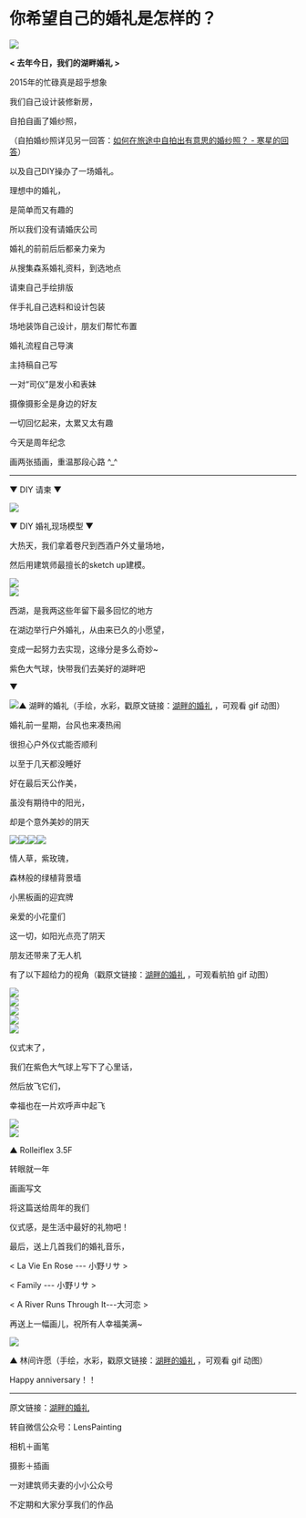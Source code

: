 # 你希望自己的婚礼是怎样的？

![](https://pic3.zhimg.com/50/157f3f23715c7388c30795f477a05188_b.jpg)  

**< 去年今日，我们的湖畔婚礼 >**

2015年的忙碌真是超乎想象

我们自己设计装修新房，

自拍自画了婚纱照，

（自拍婚纱照详见另一回答：[如何在旅途中自拍出有意思的婚纱照？ - 寒星的回答](https://www.zhihu.com/question/46923162/answer/104747759?from=profile_answer_card)）

以及自己DIY操办了一场婚礼。

理想中的婚礼，

是简单而又有趣的

所以我们没有请婚庆公司

婚礼的前前后后都亲力亲为  

从搜集森系婚礼资料，到选地点

请柬自己手绘排版

伴手礼自己选料和设计包装

场地装饰自己设计，朋友们帮忙布置

婚礼流程自己导演

主持稿自己写

一对“司仪”是发小和表妹

摄像摄影全是身边的好友

一切回忆起来，太累又太有趣

今天是周年纪念

画两张插画，重温那段心路 ^_^

-------------------------------------------------------------------------------------------------------  

▼ DIY 请柬 ▼  

![](https://pic1.zhimg.com/50/64332bba66b0fb3ddc8976a25c0942c9_b.jpg)  

▼ DIY 婚礼现场模型 ▼

大热天，我们拿着卷尺到西酒户外丈量场地，  

然后用建筑师最擅长的sketch up建模。

![](https://pic4.zhimg.com/50/d6e8880b3223f6a5b5bd60c7e32d1f89_b.jpg)  
![](https://pic1.zhimg.com/50/adc3eeed74d43944e0f8fe7029a67466_b.jpg)  

西湖，是我两这些年留下最多回忆的地方  

在湖边举行户外婚礼，从由来已久的小愿望，

变成一起努力去实现，这缘分是多么奇妙~

紫色大气球，快带我们去美好的湖畔吧

▼

![](https://pic1.zhimg.com/50/3e647e1fb4e1a8e415d07a9eb08f085d_b.jpg)▲ 湖畔的婚礼（手绘，水彩，戳原文链接：[湖畔的婚礼](http://mp.weixin.qq.com/s?__biz=MzIxOTEzMDc3MA==&mid=2651374622&idx=1&sn=f8f3794e7bdddbd43f541dab57339db0&chksm=8c239ae3bb5413f5cc0d9fecd7ad9769ce4975be79e7fd2bed9062b8bcd6fa2c694329cb8623%23rd) ，可观看 gif 动图）

婚礼前一星期，台风也来凑热闹

很担心户外仪式能否顺利

以至于几天都没睡好

好在最后天公作美，

虽没有期待中的阳光，

却是个意外美妙的阴天

![](https://pic1.zhimg.com/50/9440086168b986cc889c68bd7dc65867_b.jpg)![](https://pic1.zhimg.com/50/5554ab9fdabdfbec91ea8f03c299905e_b.jpg)![](https://pic2.zhimg.com/50/24a580061cbbce0eb6f7fbfc384ca405_b.jpg)![](https://pic4.zhimg.com/50/788c65b033c2f5d3e500e920a9df34f4_b.jpg)  

情人草，紫玫瑰，

森林般的绿植背景墙

小黑板画的迎宾牌

亲爱的小花童们

这一切，如阳光点亮了阴天

朋友还带来了无人机

有了以下超给力的视角（戳原文链接：[湖畔的婚礼](http://mp.weixin.qq.com/s?__biz=MzIxOTEzMDc3MA==&mid=2651374622&idx=1&sn=f8f3794e7bdddbd43f541dab57339db0&chksm=8c239ae3bb5413f5cc0d9fecd7ad9769ce4975be79e7fd2bed9062b8bcd6fa2c694329cb8623%23rd) ，可观看航拍 gif 动图）

![](https://pic3.zhimg.com/50/f1b9b791cfe354440f1f618230faa38c_b.jpg)  
![](https://pic3.zhimg.com/50/11f042fc034e682b8e9db7bd5616dabe_b.jpg)  
![](https://pic4.zhimg.com/50/e1a82eae9a1412ccf4bf92a65e3c3360_b.jpg)  
![](https://pic4.zhimg.com/50/c6fdb7b898713faced8e79ace87dbcc1_b.jpg)  
![](https://pic3.zhimg.com/50/8fae5cdb64165f74a19bba23ab56b181_b.jpg)  

仪式末了，

我们在紫色大气球上写下了心里话，

然后放飞它们，

幸福也在一片欢呼声中起飞

![](https://pic2.zhimg.com/50/3d0aa7734d9a0211ef46a7421d566126_b.jpg)  
![](https://pic2.zhimg.com/50/edc43cfc81452928be46124729f52d1e_b.jpg)

▲ Rolleiflex 3.5F  

转眼就一年  

画画写文

将这篇送给周年的我们

仪式感，是生活中最好的礼物吧！

最后，送上几首我们的婚礼音乐，

< La Vie En Rose --- 小野リサ >

< Family --- 小野リサ >  

< A River Runs Through It---大河恋 >

再送上一幅画儿，祝所有人幸福美满~

![](https://pic2.zhimg.com/50/b2e6879f261de351289ed3ed74a1eb38_b.jpg)

▲ 林间许愿（手绘，水彩，戳原文链接：[湖畔的婚礼](http://mp.weixin.qq.com/s?__biz=MzIxOTEzMDc3MA==&mid=2651374622&idx=1&sn=f8f3794e7bdddbd43f541dab57339db0&chksm=8c239ae3bb5413f5cc0d9fecd7ad9769ce4975be79e7fd2bed9062b8bcd6fa2c694329cb8623%23rd) ，可观看 gif 动图）  

Happy anniversary！！  

-------------------------------------------------------------------------------------------------------

原文链接：[湖畔的婚礼](http://mp.weixin.qq.com/s?__biz=MzIxOTEzMDc3MA==&mid=2651374622&idx=1&sn=f8f3794e7bdddbd43f541dab57339db0&chksm=8c239ae3bb5413f5cc0d9fecd7ad9769ce4975be79e7fd2bed9062b8bcd6fa2c694329cb8623%23rd)  

转自微信公众号：LensPainting  

相机＋画笔  

摄影＋插画

一对建筑师夫妻的小小公众号

不定期和大家分享我们的作品